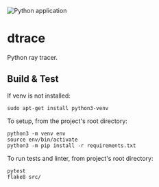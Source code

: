 ![Python application](https://github.com/jmsduran/dtrace/workflows/Python%20application/badge.svg)

# dtrace
Python ray tracer.

## Build & Test

If venv is not installed:
```
sudo apt-get install python3-venv
```

To setup, from the project's root directory:
```
python3 -m venv env
source env/bin/activate
python3 -m pip install -r requirements.txt
```

To run tests and linter, from project's root directory:
```
pytest
flake8 src/
```
